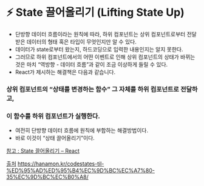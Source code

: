# ⚡️ State 끌어올리기 (Lifting State Up)

- 단방향 데이터 흐름이라는 원칙에 따라, 하위 컴포넌트는 상위 컴포넌트로부터 전달받은 데이터의 형태 혹은 타입이 무엇인지만 알 수 있다.
- 데이터가 state로부터 왔는지, 하드코딩으로 입력한 내용인지는 알지 못한다.
- 그러므로 하위 컴포넌트에서의 어떤 이벤트로 인해 상위 컴포넌트의 상태가 바뀌는 것은 마치 “역방향 - 데이터 흐름”과 같이 조금 이상하게 들릴 수 있다.
- React가 제시하는 해결책은 다음과 같습니다.

### 상위 컴포넌트의 “상태를 변경하는 함수” 그 자체를 하위 컴포넌트로 전달하고,

### 이 함수를 하위 컴포넌트가 실행한다.

- 여전히 단방향 데이터 흐름에 원칙에 부합하는 해결방법이다.
- 바로 이것이 “상태 끌어올리기”이다.

[참고 : State 끌어올리기 – React](https://ko.reactjs.org/docs/lifting-state-up.html)

[출처](https://hanamon.kr/codestates-til-%ED%95%AD%ED%95%B4%EC%9D%BC%EC%A7%80-35%EC%9D%BC%EC%B0%A8/)
https://hanamon.kr/codestates-til-%ED%95%AD%ED%95%B4%EC%9D%BC%EC%A7%80-35%EC%9D%BC%EC%B0%A8/
